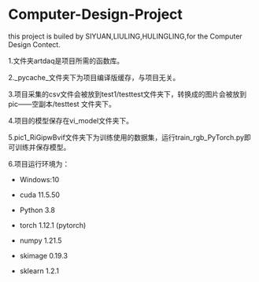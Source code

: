 # Computer-Design-Project
this project is builed by SIYUAN,LIULING,HULINGLING,for the Computer Design Contect.

1.文件夹artdaq是项目所需的函数库。

2._pycache_文件夹下为项目编译版缓存，与项目无关。

3.项目采集的csv文件会被放到test1/testtest文件夹下，转换成的图片会被放到pic——空副本/testtest
文件夹下。

4.项目的模型保存在vi_model文件夹下。

5.pic1_RiGipwBvif文件夹下为训练使用的数据集，运行train_rgb_PyTorch.py即可训练并保存模型。

6.项目运行环境为：

- Windows:10

- cuda 11.5.50

- Python 3.8

- torch 1.12.1 (pytorch)

- numpy 1.21.5

- skimage 0.19.3

- sklearn 1.2.1